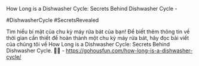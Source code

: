 How Long is a Dishwasher Cycle: Secrets Behind Dishwasher Cycle - 

#DishwasherCycle #SecretsRevealed 

Tìm hiểu bí mật của chu kỳ máy rửa bát của bạn! Để biết thêm thông tin về thời gian cần thiết để hoàn thành một chu kỳ máy rửa bát, hãy đọc bài viết của chúng tôi về How Long is a Dishwasher Cycle: Secrets Behind Dishwasher Cycle. 🤔😃 - https://gohousfun.com/how-long-is-a-dishwasher-cycle/
